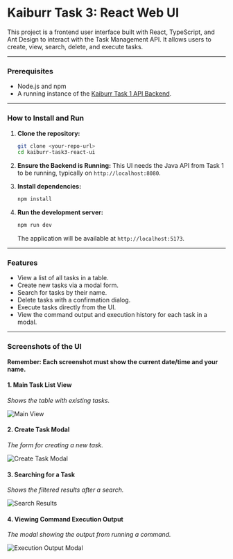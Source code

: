# Kaiburr Task 3: React Web UI

This project is a frontend user interface built with React, TypeScript, and Ant Design to interact with the Task Management API. It allows users to create, view, search, delete, and execute tasks.

---

### Prerequisites

- Node.js and npm
- A running instance of the [Kaiburr Task 1 API Backend](link-to-your-task1-repo).

---

### How to Install and Run

1.  **Clone the repository:**
    ```bash
    git clone <your-repo-url>
    cd kaiburr-task3-react-ui
    ```

2.  **Ensure the Backend is Running:** This UI needs the Java API from Task 1 to be running, typically on `http://localhost:8080`.

3.  **Install dependencies:**
    ```bash
    npm install
    ```

4.  **Run the development server:**
    ```bash
    npm run dev
    ```
    The application will be available at `http://localhost:5173`.

---

### Features

- View a list of all tasks in a table.
- Create new tasks via a modal form.
- Search for tasks by their name.
- Delete tasks with a confirmation dialog.
- Execute tasks directly from the UI.
- View the command output and execution history for each task in a modal.

---

### Screenshots of the UI

**Remember: Each screenshot must show the current date/time and your name.**

#### 1. Main Task List View

*Shows the table with existing tasks.*

![Main View](path/to/your/screenshot-main-view.png)

#### 2. Create Task Modal

*The form for creating a new task.*

![Create Task Modal](path/to/your/screenshot-create-modal.png)

#### 3. Searching for a Task

*Shows the filtered results after a search.*

![Search Results](path/to/your/screenshot-search.png)

#### 4. Viewing Command Execution Output

*The modal showing the output from running a command.*

![Execution Output Modal](path/to/your/screenshot-output-modal.png)
